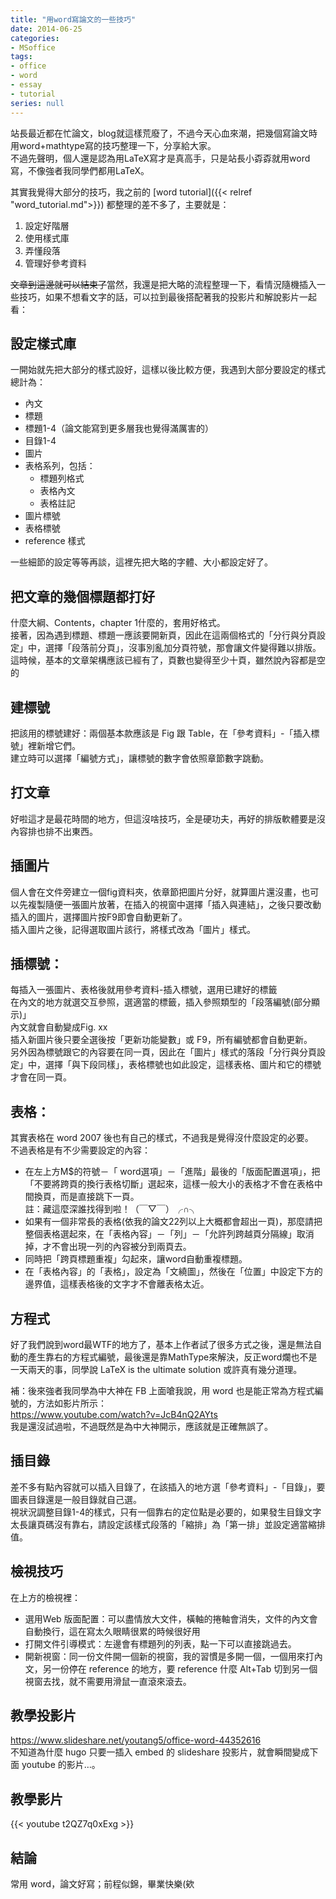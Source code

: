 ```yaml
---
title: "用word寫論文的一些技巧"
date: 2014-06-25
categories:
- MSoffice
tags:
- office
- word
- essay
- tutorial
series: null
---
```


站長最近都在忙論文，blog就這樣荒廢了，不過今天心血來潮，把幾個寫論文時用word+mathtype寫的技巧整理一下，分享給大家。   
不過先聲明，個人還是認為用LaTeX寫才是真高手，只是站長小孬孬就用word寫，不像強者我同學們都用LaTeX。   
<!--more-->

其實我覺得大部分的技巧，我之前的 [word tutorial]({{< relref "word_tutorial.md">}}) 都整理的差不多了，主要就是：   

1. 設定好階層   
2. 使用樣式庫   
3. 弄懂段落   
4. 管理好參考資料   

~~文章到這邊就可以結束了~~當然，我還是把大略的流程整理一下，看情況隨機插入一些技巧，如果不想看文字的話，可以拉到最後搭配著我的投影片和解說影片一起看：   

## 設定樣式庫   

一開始就先把大部分的樣式設好，這樣以後比較方便，我遇到大部分要設定的樣式總計為：   

* 內文
* 標題
* 標題1-4（論文能寫到更多層我也覺得滿厲害的）
* 目錄1-4
* 圖片
* 表格系列，包括：
    * 標題列格式
    * 表格內文
    * 表格註記
* 圖片標號
* 表格標號
* reference 樣式   

一些細節的設定等等再談，這裡先把大略的字體、大小都設定好了。   

## 把文章的幾個標題都打好   
什麼大綱、Contents，chapter 1什麼的，套用好格式。   
接著，因為遇到標題、標題一應該要開新頁，因此在這兩個格式的「分行與分頁設定」中，選擇「段落前分頁」，沒事別亂加分頁符號，那會讓文件變得難以排版。   
這時候，基本的文章架構應該已經有了，頁數也變得至少十頁，雖然說內容都是空的   

## 建標號   
把該用的標號建好：兩個基本款應該是 Fig 跟 Table，在「參考資料」-「插入標號」裡新增它們。   
建立時可以選擇「編號方式」，讓標號的數字會依照章節數字跳動。   

## 打文章   
好啦這才是最花時間的地方，但這沒啥技巧，全是硬功夫，再好的排版軟體要是沒內容排也排不出東西。   

## 插圖片   
個人會在文件旁建立一個fig資料夾，依章節把圖片分好，就算圖片還沒畫，也可以先複製隨便一張圖片放著，在插入的視窗中選擇「插入與連結」，之後只要改動插入的圖片，選擇圖片按F9即會自動更新了。   
插入圖片之後，記得選取圖片該行，將樣式改為「圖片」樣式。   

## 插標號：   
每插入一張圖片、表格後就用參考資料-插入標號，選用已建好的標籤   
在內文的地方就選交互參照，選適當的標籤，插入參照類型的「段落編號(部分顯示)」   
內文就會自動變成Fig. xx   
插入新圖片後只要全選後按「更新功能變數」或 F9，所有編號都會自動更新。   
另外因為標號跟它的內容要在同一頁，因此在「圖片」樣式的落段「分行與分頁設定」中，選擇「與下段同樣」，表格標號也如此設定，這樣表格、圖片和它的標號才會在同一頁。   

## 表格：   
其實表格在 word 2007 後也有自己的樣式，不過我是覺得沒什麼設定的必要。   
不過表格是有不少需要設定的內容：   

* 在左上方M$的符號－「 word選項」－「進階」最後的「版面配置選項」，把「不要將跨頁的換行表格切斷」選起來，這樣一般大小的表格才不會在表格中間換頁，而是直接跳下一頁。   
註：藏這麼深誰找得到啦！（￣▽￣）╭∩╮   
* 如果有一個非常長的表格(依我的論文22列以上大概都會超出一頁)，那麼請把整個表格選起來，在「表格內容」－「列」－「允許列跨越頁分隔線」取消掉，才不會出現一列的內容被分到兩頁去。   
* 同時把「跨頁標題重複」勾起來，讓word自動重複標題。   
* 在「表格內容」的「表格」，設定為「文繞圖」，然後在「位置」中設定下方的邊界值，這樣表格後的文字才不會離表格太近。   

## 方程式   
好了我們說到word最WTF的地方了，基本上作者試了很多方式之後，還是無法自動的產生靠右的方程式編號，最後還是靠MathType來解決，反正word爛也不是一天兩天的事，同學說 LaTeX is the ultimate solution 或許真有幾分道理。   

補：後來強者我同學為中大神在 FB 上面嗆我說，用 word 也是能正常為方程式編號的，方法如影片所示：   
<https://www.youtube.com/watch?v=JcB4nQ2AYts>   
我是還沒試過啦，不過既然是為中大神開示，應該就是正確無誤了。   

## 插目錄   
差不多有點內容就可以插入目錄了，在該插入的地方選「參考資料」-「目錄」，要圖表目錄還是一般目錄就自己選。   
視狀況調整目錄1-4的樣式，只有一個靠右的定位點是必要的，如果發生目錄文字太長讓頁碼沒有靠右，請設定該樣式段落的「縮排」為「第一排」並設定適當縮排值。   

## 檢視技巧   
在上方的檢視裡：   

* 選用Web 版面配置：可以盡情放大文件，橫軸的捲軸會消失，文件的內文會自動換行，這在寫太久眼睛很累的時候很好用   
* 打開文件引導模式：左邊會有標題列的列表，點一下可以直接跳過去。   
* 開新視窗：同一份文件開一個新的視窗，我的習慣是多開一個，一個用來打內文，另一份停在 reference 的地方，要 reference 什麼 Alt+Tab 切到另一個視窗去找，就不需要用滑鼠一直滾來滾去。   

## 教學投影片

<https://www.slideshare.net/youtang5/office-word-44352616>  
不知道為什麼 hugo 只要一插入 embed 的 slideshare 投影片，就會瞬間變成下面 youtube 的影片…。

## 教學影片

{{< youtube t2QZ7q0xExg >}}

## 結論

常用 word，論文好寫；前程似錦，畢業快樂(欸